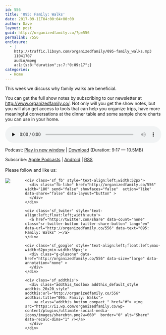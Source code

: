 ```yaml
---
id: 556
title: '095: Family: Walks'
date: 2017-09-11T04:00:04+00:00
author: Dave
layout: post
guid: http://organizedfamily.co/?p=556
permalink: /556
enclosure:
  - |
    http://traffic.libsyn.com/organizedfamily/095-family_walks.mp3
    11041707
    audio/mpeg
    a:1:{s:8:"duration";s:7:"0:09:17";}
categories:
  - Home
---
```

This week we discuss why family walks are beneficial.

You can get the full show notes by subscribing to our newsletter at <http://www.organizedfamily.co/>. Not only will you get the show notes, but you will also get access to tools that can help you organize trips, have more meaningful conversations at the dinner table and some sample chore charts you can use in your home.

<div class="powerpress_player" id="powerpress_player_5416">
  <audio class="wp-audio-shortcode" id="audio-556-96" preload="none" style="width: 100%;" controls="controls"><source type="audio/mpeg" src="http://traffic.libsyn.com/organizedfamily/095-family_walks.mp3?_=96" /><a href="http://traffic.libsyn.com/organizedfamily/095-family_walks.mp3">http://traffic.libsyn.com/organizedfamily/095-family_walks.mp3</a></audio>
</div>

<p class="powerpress_links powerpress_links_mp3">
  Podcast: <a href="http://traffic.libsyn.com/organizedfamily/095-family_walks.mp3" class="powerpress_link_pinw" target="_blank" title="Play in new window" onclick="return powerpress_pinw('http://organizedfamily.co/?powerpress_pinw=556-podcast');" rel="nofollow">Play in new window</a> | <a href="http://traffic.libsyn.com/organizedfamily/095-family_walks.mp3" class="powerpress_link_d" title="Download" rel="nofollow" download="095-family_walks.mp3">Download</a> (Duration: 9:17 &#8212; 10.5MB)
</p>

<p class="powerpress_links powerpress_subscribe_links">
  Subscribe: <a href="https://itunes.apple.com/us/podcast/organized-family/id1047979605?mt=2&ls=1#episodeGuid=http%3A%2F%2Forganizedfamily.co%2F%3Fp%3D556" class="powerpress_link_subscribe powerpress_link_subscribe_itunes" title="Subscribe on Apple Podcasts" rel="nofollow">Apple Podcasts</a> | <a href="http://subscribeonandroid.com/organizedfamily.co/feed/podcast" class="powerpress_link_subscribe powerpress_link_subscribe_android" title="Subscribe on Android" rel="nofollow">Android</a> | <a href="http://organizedfamily.co/feed/podcast" class="powerpress_link_subscribe powerpress_link_subscribe_rss" title="Subscribe via RSS" rel="nofollow">RSS</a>
</p>

<div class='sfsi_Sicons' style='width: 100%; display: inline-block; vertical-align: middle; text-align:left'>
  <div style='margin:0px 8px 0px 0px; line-height: 24px'>
    <span>Please follow and like us:</span>
  </div>
  
  <div class='sfsi_socialwpr'>
    <div class='sf_subscrbe' style='text-align:left;float:left;width:64px'>
      <a href="http://www.specificfeeds.com/widget/emailsubscribe/MTc5ODgx/OA==/" target="_blank"><img src="https://i2.wp.com/organizedfamily.co/wp-content/plugins/ultimate-social-media-icons/images/follow_subscribe.png?w=660" data-recalc-dims="1" /></a>
    </div>
    
    <div class='sf_fb' style='text-align:left;width:52px'>
      <div class="fb-like" href="http://organizedfamily.co/556" width="180" send="false" showfaces="false"  action="like" data-share="false" data-layout="button" >
      </div>
    </div>
    
    <div class='sf_twiter' style='text-align:left;float:left;width:auto'>
      <a href="http://twitter.com/share" data-count="none" class="sr-twitter-button twitter-share-button" lang="en" data-url="http://organizedfamily.co/556" data-text="095: Family: Walks" ></a>
    </div>
    
    <div class='sf_google' style='text-align:left;float:left;max-width:62px;min-width:35px;'>
      <div class="g-plusone" data-href="http://organizedfamily.co/556" data-size="large" data-annotation="none" >
      </div>
    </div>
    
    <div class='sf_addthis'>
      <div class="addthis_toolbox addthis_default_style addthis_20x20_style" addthis:url="http://organizedfamily.co/556" addthis:title="095: Family: Walks">
        <a class="addthis_button_compact " href="#"> <img src="https://i1.wp.com/organizedfamily.co/wp-content/plugins/ultimate-social-media-icons/images/sharebtn.png?w=660"  border="0" alt="Share" data-recalc-dims="1" /></a>
      </div>
    </div>
  </div>
</div>